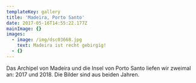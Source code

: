```yaml
---
templateKey: gallery
title: 'Madeira, Porto Santo'
date: 2017-05-16T14:55:22.177Z
mainImage: {}
images:
  - image: /img/dsc03668.jpg
    text: Madeira ist recht gebirgig!
  - {}
---
```

Das Archipel von Madeira und die Insel von Porto Santo liefen wir zweimal an: 2017 und 2018. Die Bilder sind aus beiden Jahren.
